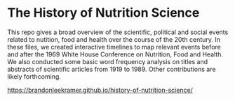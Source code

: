 # The History of Nutrition Science

This repo gives a broad overview of the scientific, political and social events related to nutition, food and health over the course of the 20th century. In these files, we created interactive timelines to map relevant events before and after the 1969 White House Conference on Nutrition, Food and Health. We also conducted some basic word frequency analysis on titles and abstracts of scientific articles from 1919 to 1989. Other contributions are likely forthcoming.

https://brandonleekramer.github.io/history-of-nutrition-science/
